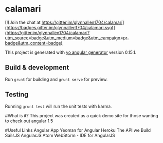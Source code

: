 # calamari

[![Join the chat at https://gitter.im/glynnallen1704/calamari](https://badges.gitter.im/glynnallen1704/calamari.svg)](https://gitter.im/glynnallen1704/calamari?utm_source=badge&utm_medium=badge&utm_campaign=pr-badge&utm_content=badge)

This project is generated with [yo angular generator](https://github.com/yeoman/generator-angular)
version 0.15.1.

## Build & development

Run `grunt` for building and `grunt serve` for preview.

## Testing

Running `grunt test` will run the unit tests with karma.

#What is it?
This project was created as a quick demo site for those wanting to check out angular 1.5 

#Useful Links
Angular App
Yeoman for Angular
Heroku
The API we Build
SailsJS
AngularJS
Atom 
WebStorm - IDE for AngularJS

